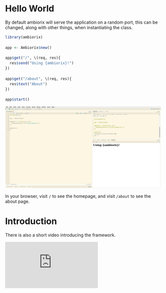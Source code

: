 # Hello World

By default ambiorix will serve the application on a random port, this can be changed, along with other things, when instantiating the class. 

```r
library(ambiorix)

app <- Ambiorix$new()

app$get("/", \(req, res){
  res$send("Using {ambiorix}!")
})

app$get("/about", \(req, res){
  res$text("About")
})

app$start()
```

![](../_assets/rstudio.png)

In your browser, visit `/` to see the homepage, and visit
`/about` to see the about page.

# Introduction

There is also a short video introducing the framework.

<div class="video-container">
<iframe src="https://www.youtube.com/embed/owpbIQ-j6Kk" title="YouTube video player" frameborder="0" allow="accelerometer; autoplay; clipboard-write; encrypted-media; gyroscope; picture-in-picture" allowfullscreen></iframe>
</div>
 
